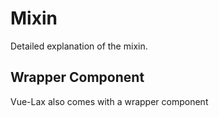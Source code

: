# Mixin

Detailed explanation of the mixin.

## Wrapper Component
Vue-Lax also comes with a wrapper component